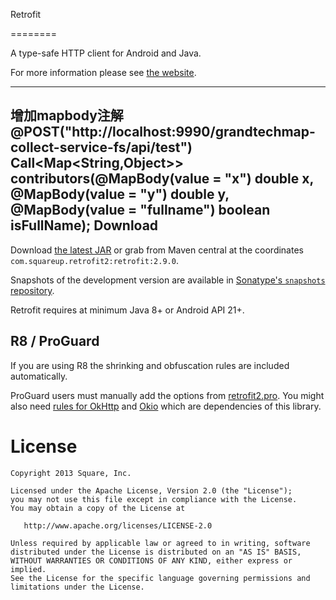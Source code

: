 Retrofit

========

A type-safe HTTP client for Android and Java.

For more information please see [the website][1].

--------
增加mapbody注解
 @POST("http://localhost:9990/grandtechmap-collect-service-fs/api/test")
    Call<Map<String,Object>> contributors(@MapBody(value = "x") double x, @MapBody(value = "y") double y, @MapBody(value = "fullname") boolean isFullName);
Download
--------

Download [the latest JAR][2] or grab from Maven central at the coordinates `com.squareup.retrofit2:retrofit:2.9.0`.

Snapshots of the development version are available in [Sonatype's `snapshots` repository][snap].

Retrofit requires at minimum Java 8+ or Android API 21+.


R8 / ProGuard
-------------

If you are using R8 the shrinking and obfuscation rules are included automatically.

ProGuard users must manually add the options from
[retrofit2.pro][proguard file].
You might also need [rules for OkHttp][okhttp proguard] and [Okio][okio proguard] which are dependencies of this library.


License
=======

    Copyright 2013 Square, Inc.

    Licensed under the Apache License, Version 2.0 (the "License");
    you may not use this file except in compliance with the License.
    You may obtain a copy of the License at

       http://www.apache.org/licenses/LICENSE-2.0

    Unless required by applicable law or agreed to in writing, software
    distributed under the License is distributed on an "AS IS" BASIS,
    WITHOUT WARRANTIES OR CONDITIONS OF ANY KIND, either express or implied.
    See the License for the specific language governing permissions and
    limitations under the License.


 [1]: https://square.github.io/retrofit/
 [2]: https://search.maven.org/remote_content?g=com.squareup.retrofit2&a=retrofit&v=LATEST
 [snap]: https://s01.oss.sonatype.org/content/repositories/snapshots/
 [proguard file]: https://github.com/square/retrofit/blob/master/retrofit/src/main/resources/META-INF/proguard/retrofit2.pro
 [okhttp proguard]: https://square.github.io/okhttp/r8_proguard/
 [okio proguard]: https://square.github.io/okio/#r8-proguard

